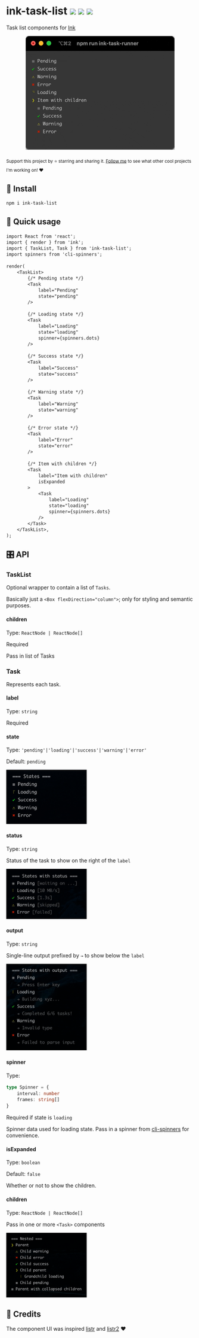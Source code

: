 # ink-task-list <a href="https://npm.im/ink-task-list"><img src="https://badgen.net/npm/v/ink-task-list"></a> <a href="https://npm.im/ink-task-list"><img src="https://badgen.net/npm/dm/ink-task-list"></a> <a href="https://packagephobia.now.sh/result?p=ink-task-list"><img src="https://packagephobia.now.sh/badge?p=ink-task-list"></a>

Task list components for [Ink](https://github.com/vadimdemedes/ink)

<p align="center">
  <img width="400" src=".github/task-list.gif">
</p>

<sub>Support this project by ⭐️ starring and sharing it. [Follow me](https://github.com/privatenumber) to see what other cool projects I'm working on! ❤️</sub>

## 🚀 Install
```sh
npm i ink-task-list
```

## 🚦 Quick usage
```tsx
import React from 'react';
import { render } from 'ink';
import { TaskList, Task } from 'ink-task-list';
import spinners from 'cli-spinners';

render(
    <TaskList>
        {/* Pending state */}
        <Task
            label="Pending"
            state="pending"
        />

        {/* Loading state */}
        <Task
            label="Loading"
            state="loading"
            spinner={spinners.dots}
        />

        {/* Success state */}
        <Task
            label="Success"
            state="success"
        />

        {/* Warning state */}
        <Task
            label="Warning"
            state="warning"
        />

        {/* Error state */}
        <Task
            label="Error"
            state="error"
        />

        {/* Item with children */}
        <Task
            label="Item with children"
            isExpanded
        >
            <Task
                label="Loading"
                state="loading"
                spinner={spinners.dots}
            />
        </Task>
    </TaskList>,
);
```

## 🎛 API

### TaskList

Optional wrapper to contain a list of `Tasks`.

Basically just a `<Box flexDirection="column">`; only for styling and semantic purposes.

#### children
Type: `ReactNode | ReactNode[]`

Required

Pass in list of Tasks

### Task

Represents each task.

#### label
Type: `string`

Required

#### state
Type: `'pending'|'loading'|'success'|'warning'|'error'`

Default: `pending`

<img src=".github/states.gif" width="216">

#### status
Type: `string`

Status of the task to show on the right of the `label`

<img src=".github/states-w-status.gif" width="216">

#### output
Type: `string`

Single-line output prefixed by `→` to show below the `label`

<img src=".github/states-w-output.gif" width="216">

#### spinner
Type:
```ts
type Spinner = {
    interval: number
    frames: string[]
}
```

Required if state is `loading`

Spinner data used for loading state. Pass in a spinner from [cli-spinners](https://github.com/sindresorhus/cli-spinners) for convenience.

#### isExpanded
Type: `boolean`

Default: `false`

Whether or not to show the children.

#### children
Type: `ReactNode | ReactNode[]`

Pass in one or more `<Task>` components

<img src=".github/nested.gif" width="216">

## 🙏 Credits
The component UI was inspired [listr](https://github.com/SamVerschueren/listr) and [listr2](https://github.com/cenk1cenk2/listr2) ❤️
